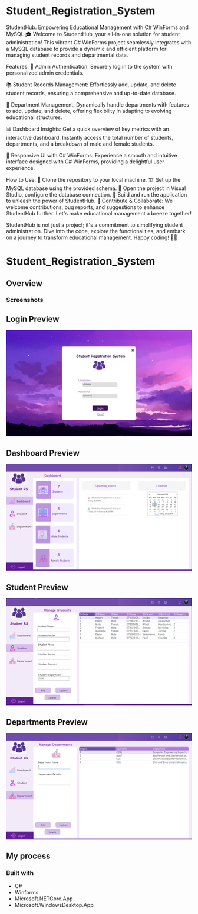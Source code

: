 # Student_Registration_System

StudentHub: Empowering Educational Management with C# WinForms and MySQL 🎓
Welcome to StudentHub, your all-in-one solution for student administration! This vibrant C# WinForms project seamlessly integrates with a MySQL database to provide a dynamic and efficient platform for managing student records and departmental data.

Features:
🔐 Admin Authentication: Securely log in to the system with personalized admin credentials.

📚 Student Records Management: Effortlessly add, update, and delete student records, ensuring a comprehensive and up-to-date database.

🏢 Department Management: Dynamically handle departments with features to add, update, and delete, offering flexibility in adapting to evolving educational structures.

📊 Dashboard Insights: Get a quick overview of key metrics with an interactive dashboard. Instantly access the total number of students, departments, and a breakdown of male and female students.

🚀 Responsive UI with C# WinForms: Experience a smooth and intuitive interface designed with C# WinForms, providing a delightful user experience.

How to Use:
🔄 Clone the repository to your local machine.
🏗 Set up the MySQL database using the provided schema.
🔧 Open the project in Visual Studio, configure the database connection.
🚀 Build and run the application to unleash the power of StudentHub.
🤝 Contribute & Collaborate: We welcome contributions, bug reports, and suggestions to enhance StudentHub further. Let's make educational management a breeze together!

StudentHub is not just a project; it's a commitment to simplifying student administration. Dive into the code, explore the functionalities, and embark on a journey to transform educational management. Happy coding! 🚀✨

# Student_Registration_System

## Overview


### Screenshots

## Login Preview

![](./screenshots/Login.png)

## Dashboard Preview

![](./screenshots/Dashboard.png)

## Student Preview

![](./screenshots/StudentPage.png)

## Departments Preview

![](./screenshots/DepartmentsPage.png)

## My process

### Built with

- C#
- Winforms
- Microsoft.NETCore.App
- Microsoft.WindowsDesktop.App


